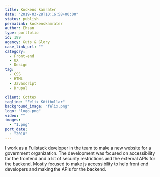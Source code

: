 ```yaml
---
title: Kockens kamrater
date: "2019-03-28T10:16:58+00:00"
status: publish
permalink: kockenskamrater
author: Ehsan
type: portfolio
id: 199
agency: Guts & Glory
case_link_url: ""
category:
  - Front-end
  - UX
  - Design
tag:
  - CSS
  - HTML
  - Javascript
  - Drupal

client: Cottex
tagline: "Felix Köttbullar"
background_image: "felix.png"
logo: "logo.png"
video: ""
images:
  - "1.png"
port_date:
  - "2018"
---
```


I work as a Fullstack developer in the team to make a new website for a government organization. The development was focused on accessibility for the frontend and a lot of security restrictions and the external APIs for the backend. Mostly focused to make js accessibility to help front end developers and making the APIs for the backend.

